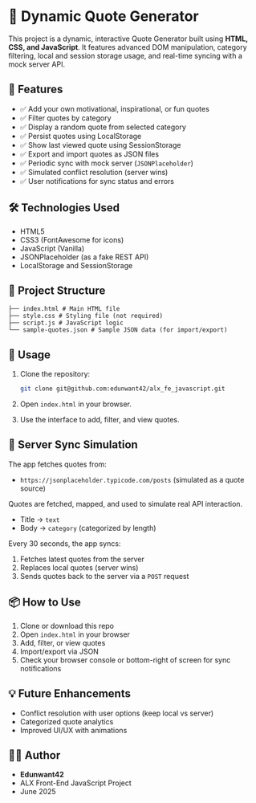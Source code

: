 # 💬 Dynamic Quote Generator

This project is a dynamic, interactive Quote Generator built using **HTML, CSS, and JavaScript**. It features advanced DOM manipulation, category filtering, local and session storage usage, and real-time syncing with a mock server API.

## 🚀 Features

- ✅ Add your own motivational, inspirational, or fun quotes
- ✅ Filter quotes by category
- ✅ Display a random quote from selected category
- ✅ Persist quotes using LocalStorage
- ✅ Show last viewed quote using SessionStorage
- ✅ Export and import quotes as JSON files
- ✅ Periodic sync with mock server (`JSONPlaceholder`)
- ✅ Simulated conflict resolution (server wins)
- ✅ User notifications for sync status and errors

## 🛠️ Technologies Used

- HTML5
- CSS3 (FontAwesome for icons)
- JavaScript (Vanilla)
- JSONPlaceholder (as a fake REST API)
- LocalStorage and SessionStorage

## 📁 Project Structure

```
├── index.html # Main HTML file
├── style.css # Styling file (not required)
├── script.js # JavaScript logic
└── sample-quotes.json # Sample JSON data (for import/export)
```

## 📖 Usage

1. Clone the repository:

   ```bash
   git clone git@github.com:edunwant42/alx_fe_javascript.git
   ```

2. Open `index.html` in your browser.

3. Use the interface to add, filter, and view quotes.


## 🔄 Server Sync Simulation

The app fetches quotes from:
- `https://jsonplaceholder.typicode.com/posts` (simulated as a quote source)

Quotes are fetched, mapped, and used to simulate real API interaction.
- Title → `text`
- Body → `category` (categorized by length)

Every 30 seconds, the app syncs:
1. Fetches latest quotes from the server
2. Replaces local quotes (server wins)
3. Sends quotes back to the server via a `POST` request

## 📦 How to Use

1. Clone or download this repo
2. Open `index.html` in your browser
3. Add, filter, or view quotes
4. Import/export via JSON
5. Check your browser console or bottom-right of screen for sync notifications

## 💡 Future Enhancements

- Conflict resolution with user options (keep local vs server)
- Categorized quote analytics
- Improved UI/UX with animations

## 🧑‍💻 Author

- **Edunwant42**  
- ALX Front-End JavaScript Project  
- June 2025
